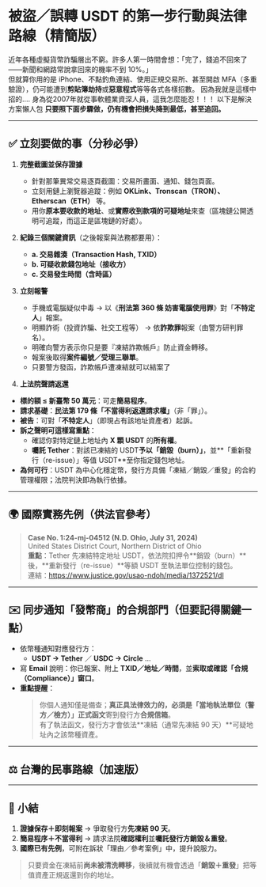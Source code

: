 # 被盜／誤轉 USDT 的第一步行動與法律路線（精簡版）

近年各種虛擬貨幣詐騙層出不窮。許多人第一時間會想：「完了，錢追不回來了——新聞和網路常說拿回來的機率不到 10%。」  
但就算你用的是 iPhone、不點釣魚連結、使用正規交易所、甚至開啟 MFA（多重驗證），仍可能遭到**剪貼簿劫持**或**惡意程式**等等各式各樣招數。
因為我就是這樣中招的....
身為從2007年就從事軟體業資深人員，這我怎麼能忍！！！
以下是解決方案懶人包
**只要照下面步驟做，仍有機會把損失降到最低，甚至追回。**

---

## ✅ 立刻要做的事（分秒必爭）

1. **完整截圖並保存證據**  
   - 針對那筆異常交易逐頁截圖：交易所畫面、通知、錢包頁面。  
   - 立刻用鏈上瀏覽器追蹤：例如 **OKLink、Tronscan（TRON）、Etherscan（ETH）** 等。  
   - 用你**原本要收款的地址**、或**實際收到款項的可疑地址**來查（區塊鏈公開透明可追蹤，而這正是區塊鏈的好處）。

2. **紀錄三個關鍵資訊**（之後報案與法務都要用）：  
   - **a. 交易雜湊（Transaction Hash, TXID）**  
   - **b. 可疑收款錢包地址（接收方）**  
   - **c. 交易發生時間（含時區）**

3. **立刻報警**  
   - 手機或電腦疑似中毒 → 以《**刑法第 360 條 妨害電腦使用罪**》對「**不特定人**」報案。  
   - 明顯詐術（投資詐騙、社交工程等） → 依**詐欺罪**報案（由警方研判罪名）。
   - 明確向警方表示你只是要『凍結詐欺帳戶』防止資金轉移。
   - 報案後取得**案件編號／受理三聯單**。
   - 只要警方發函，詐欺帳戶遭凍結就可以結案了

4. **上法院聲請返還**


  - **標的額 ≤ 新臺幣 50 萬元**：可走**簡易程序**。  
  - **請求基礎**：**民法第 179 條「不當得利返還請求權」**（非「罪」）。  
  - **被告**：可對「**不特定人**」（即現占有該地址資產者）起訴。  
  - **訴之聲明可這樣寫重點**：  
    - 確認你對特定鏈上地址內 **X 顆 USDT** 的**所有權**。  
    - **囑託 Tether**：對該已凍結的 USDT**予以「銷毀（burn）」**，並**「重新發行（re-issue）」等值 USDT**至你指定錢包地址。  
  - **為何可行**：USDT 為中心化穩定幣，發行方具備「凍結／銷毀／重發」的合約管理權限；法院判決即為執行依據。
  
  ---
  
  ## 🌍 國際實務先例（供法官參考）
  
  > **Case No. 1:24-mj-04512 (N.D. Ohio, July 31, 2024)**  
  > United States District Court, Northern District of Ohio  
  > **重點**：Tether 先凍結特定地址 USDT，依法院扣押令**銷毀（burn）**後，**重新發行（re-issue）**等額 USDT 至執法單位控制的錢包。  
  > 連結：<https://www.justice.gov/usao-ndoh/media/1372521/dl>

---

## ✉️ 同步通知「發幣商」的合規部門（但要記得關鍵一點）

- 依幣種通知對應發行方：  
  - **USDT → Tether** ／ **USDC → Circle** …  
- 寫 **Email** 說明：你已報案、附上 **TXID／地址／時間**，並**索取或確認「合規（Compliance）」窗口**。
- **重點提醒**：  
  > 你個人通知僅是備查；**真正具法律效力的，必須是「當地執法單位（警方／檢方）」正式函文**寄到發行方**合規信箱**。  
  > 有了執法函文，發行方才會依法**凍結（通常先凍結 90 天）**可疑地址內之該幣種資產。

---

## ⚖️ 台灣的民事路線（加速版）

---

## 📝 小結

1. **證據保存＋即刻報案** → 爭取發行方**先凍結 90 天**。  
2. **簡易程序＋不當得利** → 請求法院**確認權利**並**囑託發行方銷毀＆重發**。  
3. **國際已有先例**，可附在訴狀「理由／參考案例」中，提升說服力。

> 只要資金在凍結前**尚未被清洗轉移**，後續就有機會透過「**銷毀＋重發**」把等值資產正規返還到你的地址。